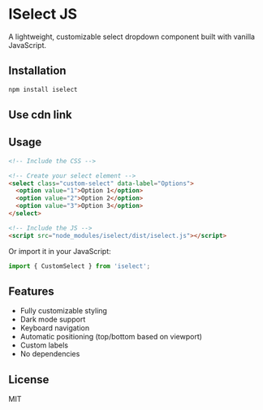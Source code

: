 # ISelect JS

A lightweight, customizable select dropdown component built with vanilla JavaScript.

## Installation

```bash
npm install iselect
```

## Use cdn link 
<script src="https://cdn.jsdelivr.net/npm/iselect"></script>

## Usage

```html
<!-- Include the CSS -->

<!-- Create your select element -->
<select class="custom-select" data-label="Options">
  <option value="1">Option 1</option>
  <option value="2">Option 2</option>
  <option value="3">Option 3</option>
</select>

<!-- Include the JS -->
<script src="node_modules/iselect/dist/iselect.js"></script>
```

Or import it in your JavaScript:

```javascript
import { CustomSelect } from 'iselect';

```

## Features

- Fully customizable styling
- Dark mode support
- Keyboard navigation
- Automatic positioning (top/bottom based on viewport)
- Custom labels
- No dependencies

## License

MIT